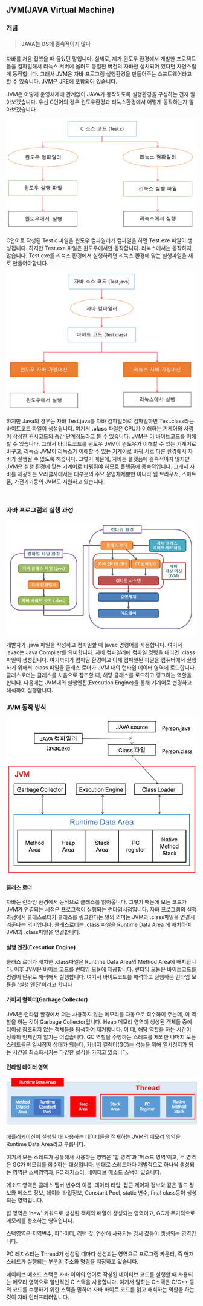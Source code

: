 ## JVM(JAVA Virtual Machine) ## 

### 개념 ###

> #### JAVA는 OS에 종속적이지 않다 ####

자바를 처음 접했을 때 들었던 말입니다. 실제로, 제가 윈도우 환경에서 개발한 프로젝트들을 컴파일해서 리눅스 서버에 올려도 동일한 버전의 자바만 
설치되어 있다면 자연스럽게 동작합니다.
그래서 JVM은 자바 프로그램 실행환경을 만들어주는 소프트웨어라고 할 수 있습니다.
JVM은 JRE에 포함되어 있습니다.

JVM은 어떻게 운영체제에 관계없이 JAVA가 동작하도록 실행환경을 구성하는 건지 알아보겠습니다.
우선 C언어의 경우 윈도우환경과 리눅스환경에서 어떻게 동작하는지 알아보겠습니다.

![img.png](img.png)

C언어로 작성된 Test.c 파일을 윈도우 컴파일러가 컴파일을 하면 Test.exe 파일이 생성됩니다.
하지만 Test.exe 파일은 윈도우에서만 동작합니다. 리눅스에서는 동작하지 않습니다. Test.exe를 리눅스 환경에서 실행하려면 리눅스 환경에 맞는 실행파일을
새로 만들어야합니다.

![img_1.png](img_1.png)

하지만 Java의 경우는 자바 Test.java를 자바 컴파일러로 컴파일하면 Test.class라는 바이트코드 파일이 생성됩니다.
여기서 <strong>.class</strong> 파일은 CPU가 이해하는 기계어와 사람이 작성한 원시코드의 중간 단계정도라고 볼 수 있습니다.
JVM은 이 바이트코드를 이해할 수 있습니다. 그래서 바이트코드를 윈도우 JVM이 윈도우가 이해할 수 있는 기계어로 바꾸고, 리눅스 JVM이 리눅스가 이해할 수 있는 기계어로 바꿔 
서로 다른 환경에서 자바가 실행될 수 있도록 해줍니다.
그렇기 때문에, 자바는 플랫폼에 종속적이지 않지만 JVM은 실행 환경에 맞는 기계어로 바꿔줘야 하므로 플랫폼에 종속적입니다.
그래서 자바를 제공하는 오라클사에서는 대부분의 주요 운영체제뿐만 아니라 웹 브라우저, 스마트폰, 가전기기등의 JVM도 지원하고 있습니다.

<br>

### 자바 프로그램의 실행 과정 ###

![img_2.png](img_2.png)

개발자가 .java 파일을 작성하고 컴파일할 때 javac 명령어를 사용합니다. 여기서 javac는 Java Compiler를 의미합니다.
자바 컴파일러에 컴파일 명령을 내리면 .class 파일이 생성됩니다. 여기까지가 컴파일 환경이고 이제 컴파일된 파일을 컴퓨터에서 실행하기 위해서 .class 파일을 클래스 로더가 JVM 내의 런타임 데이터 영역에 로드합니다.
클래스로더는 클래스를 처음으로 참조할 때, 해당 클래스를 로드하고 링크하는 역할을 합니다.
다음에는 JVM내의 실행엔진(Execution Engine)을 통해 기계어로 변경하고 해석하여 실행합니다.

### JVM 동작 방식 ###

![img_3.png](img_3.png)

#### 클래스 로더 ####

자바는 런타임 환경에서 동적으로 클래스를 읽어옵니다. 그렇기 때문에 모든 코드가 JVM가 연결되는 시점은 프로그램이 실행되는 런타임시점입니다.
자바 프로그램의 실행과정에서 클래스로더가 클래스를 링크한다는 말의 의미는 JVM과 .class파일을 연결시켜준다는 의미입니다.
클래스로더는 .class 파일을 Runtime Data Area 에 배치하여 JVM과 .class파일을 연결합니다.

#### 실행 엔진(Execution Engine) ####
클래스 로더가 배치한 .class파일은 Runtime Data Area의 Method Area에 배치됩니다. 이후 JVM은 바이트 코드를 런타임 모듈에 제공합니다.
런타임 모듈은 바이트코드를 명령어 단위로 해석해서 실행합니다. 여기서 바이트코드를 해석하고 실행하는 런타임 모듈을 '실행 엔진'이라고 합니다

#### 가비지 컬렉터(Garbage Collector) ####
JVM은 런타임 환경에서 더는 사용하지 않는 메모리를 자동으로 회수하여 주는데, 이 역할을 하는 것이 Garbage Collector입니다.
Heap 메모리 영역에 생성된 객체들 중에 더이상 참조되지 않는 객체들을 탐색하여 제거합니다. 이 때, 해당 역할을 하는 시간이 정확히 언제인지 알기는 어렵습니다.
GC 역할을 수행하는 스레드를 제외한 나머지 모든 스레드들은 일시정지 상태가 되는데, 가비지 컬렉터(GC)는 성능을 위해 일시정지가 되는 시간을 최소화시키는 다양한 로직을 가지고 있습니다.

#### 런타임 데이터 영역 ####

![img_4.png](img_4.png)

애플리케이션이 실행될 대 사용하는 데이터들을 적재하는 JVM의 메모리 영역을 Runtime Data Area라고 부릅니다.

여기서 모든 스레드가 공유해서 사용하는 영역은 '힙 영역'과 '메소드 영역'이고, 두 영역은 GC가 메모리를 회수하는 대상입니다.
반대로 스레드마다 개별적으로 하나씩 생성되는 영역은 스택영역과, PC 레지스터, 네이티브 메소드 스택이 있습니다.

메소드 영역은 클래스 멤버 변수의 이름, 데이터 타입, 접근 제어자 정보와 같은 필드 정보와 메소드 정보, 데이터 타입정보, Constant Pool, static 변수, final class등이 생성되는 영역입니다.

힙 영역은 'new' 키워드로 생성된 객체와 배열이 생성되는 영역이고, GC가 주기적으로 메모리를 청소하는 영역입니다.

스택영역은 지역변수, 파라미터, 리턴 값, 연산에 사용되는 임시 값등이 생성되는 영역입니다.

PC 레지스터는 Thread가 생성될 때마다 생성되는 영역으로 프로그램 카운터, 즉 현재 스레드가 실행되는 부분의 주소와 명령을 저장하고 있습니다.

네이티브 메소드 스택은 자바 이외의 언어로 작성된 네이티브 코드를 실행할 때 사용되는 메모리 영역으로 일반적인 C 스택을 사용합니다.
여기서 말하는 C스택은 C/C++ 등의 코드를 수행하기 위한 스택을 말하며 자바 바이트 코드를 읽고 해석하는 역할을 하는 것이 자바 인터프리터입니다.